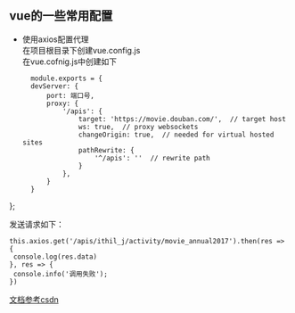 ## vue的一些常用配置  
+ 使用axios配置代理  
  在项目根目录下创建vue.config.js  
  在vue.cofnig.js中创建如下  
  ```
    module.exports = {
    devServer: {
        port: 端口号,
        proxy: {
            '/apis': {
                target: 'https://movie.douban.com/',  // target host
                ws: true,  // proxy websockets 
                changeOrigin: true,  // needed for virtual hosted sites
                pathRewrite: {
                    '^/apis': ''  // rewrite path
                }
            },
        }
    }
};

   发送请求如下：  
   ```
   this.axios.get('/apis/ithil_j/activity/movie_annual2017').then(res => {  
	console.log(res.data)  
  }, res => {  
    console.info('调用失败');  
  })  
  ```  
[文档参考csdn](https://blog.csdn.net/m0_37285193/article/details/83176597)  
